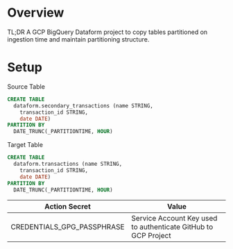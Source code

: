 # Overview

TL;DR
A GCP BigQuery Dataform project to copy tables partitioned on ingestion time and maintain partitioning structure.

# Setup

Source Table

```sql
CREATE TABLE
  dataform.secondary_transactions (name STRING,
    transaction_id STRING,
    date DATE)
PARTITION BY
  DATE_TRUNC(_PARTITIONTIME, HOUR)
```

Target Table

```sql
CREATE TABLE
  dataform.transactions (name STRING,
    transaction_id STRING,
    date DATE)
PARTITION BY
  DATE_TRUNC(_PARTITIONTIME, HOUR)
```

| Action Secret              | Value                                                          |
| -------------------------- | -------------------------------------------------------------- |
| CREDENTIALS_GPG_PASSPHRASE | Service Account Key used to authenticate GitHub to GCP Project |
